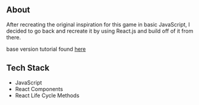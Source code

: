 ## About

After recreating the original inspiration for this game in basic JavaScript, I decided 
to go back and recreate it by using React.js and build off of it from there.

base version tutorial found [here](https://www.youtube.com/watch?v=-oOgsGP3t5o)

## Tech Stack

* JavaScript 
* React Components
* React Life Cycle Methods


